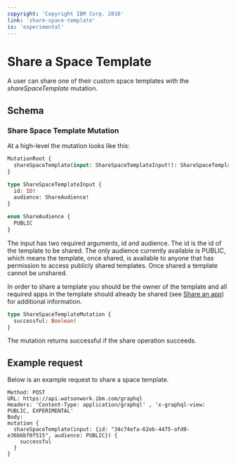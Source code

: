 ```yaml
---
copyright: 'Copyright IBM Corp. 2018'
link: 'share-space-template'
is: 'experimental'
---
```


# Share a Space Template

A user can share one of their custom space templates with the _shareSpaceTemplate_ mutation.

## Schema

### Share Space Template Mutation
At a high-level the mutation looks like this:

```graphql
MutationRoot {
  shareSpaceTemplate(input: ShareSpaceTemplateInput!): ShareSpaceTemplateMutation!
}

type ShareSpaceTemplateInput {
  id: ID!
  audience: ShareAudience!
}

enum ShareAudience {
  PUBLIC
}
```

The input has two required arguments, id and audience. The id is the id of the template to be shared. The only audience currently available is PUBLIC, which means the template, once shared, is available to anyone that has permission to access publicly shared templates. Once shared a template cannot be unshared.

In order to share a template you should be the owner of the template and all required apps in the template should already be shared
(see [Share an app](guides/V1_ShareAnApp.md)) for additional information.


```graphql
type ShareSpaceTemplateMutation {
  successful: Boolean!
}
```

The mutation returns successful if the share operation succeeds.

## Example request

Below is an example request to share a space template.

~~~~
Method: POST
URL: https://api.watsonwork.ibm.com/graphql
Headers: 'Content-Type: application/graphql' , 'x-graphql-view: PUBLIC, EXPERIMENTAL'
Body:
mutation {
  shareSpaceTemplate(input: {id: "34c74efa-62eb-4475-afd0-e36b6bf0f515", audience: PUBLIC}) {
    successful
  }
}
~~~~
